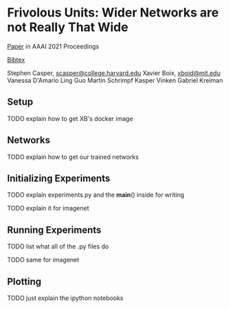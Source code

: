 # Frivolous Units: Wider Networks are not Really That Wide

[Paper](https://arxiv.org/abs/1912.04783) in AAAI 2021 Proceedings

[Bibtex](https://scholar.googleusercontent.com/scholar.bib?q=info:pmI61lhXTYwJ:scholar.google.com/&output=citation&scisdr=CgXADmUbEJWd9uEKuc0:AAGBfm0AAAAAYGAMoc2VgM56eS7LygYtMdIOTUIKOePt&scisig=AAGBfm0AAAAAYGAMoQZsI6S_d6V9e-Xx_u3M-EKeAfWu&scisf=4&ct=citation&cd=-1&hl=en)

Stephen Casper, scasper@college.harvard.edu
Xavier Boix, xboid@mit.edu
Vanessa D'Amario
Ling Guo
Martin Schrimpf
Kasper Vinken
Gabriel Kreiman

## Setup

TODO explain how to get XB's docker image

## Networks

TODO explain how to get our trained networks

## Initializing Experiments 

TODO explain experiments.py and the __main__() inside for writing

TODO explain it for imagenet

## Running Experiments

TODO list what all of the .py files do

TODO same for imagenet

## Plotting

TODO just explain the ipython notebooks

